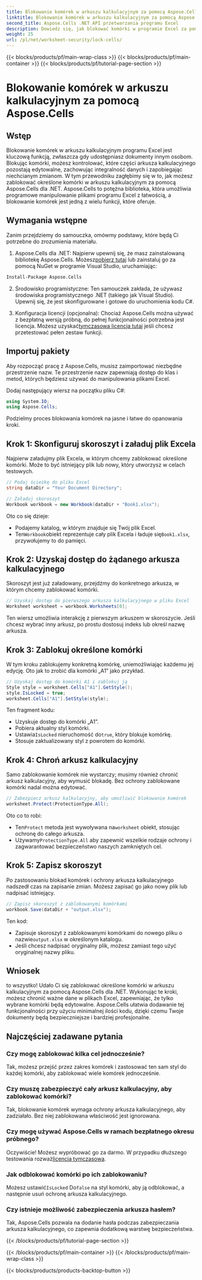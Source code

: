 ```yaml
---
title: Blokowanie komórek w arkuszu kalkulacyjnym za pomocą Aspose.Cells
linktitle: Blokowanie komórek w arkuszu kalkulacyjnym za pomocą Aspose.Cells
second_title: Aspose.Cells .NET API przetwarzania programu Excel
description: Dowiedz się, jak blokować komórki w programie Excel za pomocą Aspose.Cells dla .NET dzięki temu przewodnikowi krok po kroku. Chroń swoje dane dzięki szczegółowym przykładom kodu i łatwym instrukcjom.
weight: 25
url: /pl/net/worksheet-security/lock-cells/
---
```


{{< blocks/products/pf/main-wrap-class >}}
{{< blocks/products/pf/main-container >}}
{{< blocks/products/pf/tutorial-page-section >}}

# Blokowanie komórek w arkuszu kalkulacyjnym za pomocą Aspose.Cells

## Wstęp
Blokowanie komórek w arkuszu kalkulacyjnym programu Excel jest kluczową funkcją, zwłaszcza gdy udostępniasz dokumenty innym osobom. Blokując komórki, możesz kontrolować, które części arkusza kalkulacyjnego pozostają edytowalne, zachowując integralność danych i zapobiegając niechcianym zmianom. W tym przewodniku zagłębimy się w to, jak możesz zablokować określone komórki w arkuszu kalkulacyjnym za pomocą Aspose.Cells dla .NET. Aspose.Cells to potężna biblioteka, która umożliwia programowe manipulowanie plikami programu Excel z łatwością, a blokowanie komórek jest jedną z wielu funkcji, które oferuje.

## Wymagania wstępne

Zanim przejdziemy do samouczka, omówmy podstawy, które będą Ci potrzebne do zrozumienia materiału.

1.  Aspose.Cells dla .NET: Najpierw upewnij się, że masz zainstalowaną bibliotekę Aspose.Cells. Możesz[pobierz tutaj](https://releases.aspose.com/cells/net/) lub zainstaluj go za pomocą NuGet w programie Visual Studio, uruchamiając:

```bash
Install-Package Aspose.Cells
```

2. Środowisko programistyczne: Ten samouczek zakłada, że używasz środowiska programistycznego .NET (takiego jak Visual Studio). Upewnij się, że jest skonfigurowane i gotowe do uruchomienia kodu C#.

3.  Konfiguracja licencji (opcjonalna): Chociaż Aspose.Cells można używać z bezpłatną wersją próbną, do pełnej funkcjonalności potrzebna jest licencja. Możesz uzyskać[tymczasowa licencja tutaj](https://purchase.aspose.com/temporary-license/) jeśli chcesz przetestować pełen zestaw funkcji.


## Importuj pakiety

Aby rozpocząć pracę z Aspose.Cells, musisz zaimportować niezbędne przestrzenie nazw. Te przestrzenie nazw zapewniają dostęp do klas i metod, których będziesz używać do manipulowania plikami Excel.

Dodaj następujący wiersz na początku pliku C#:

```csharp
using System.IO;
using Aspose.Cells;
```

Podzielmy proces blokowania komórek na jasne i łatwe do opanowania kroki.

## Krok 1: Skonfiguruj skoroszyt i załaduj plik Excela

Najpierw załadujmy plik Excela, w którym chcemy zablokować określone komórki. Może to być istniejący plik lub nowy, który utworzysz w celach testowych.

```csharp
// Podaj ścieżkę do pliku Excel
string dataDir = "Your Document Directory";

// Załaduj skoroszyt
Workbook workbook = new Workbook(dataDir + "Book1.xlsx");
```

Oto co się dzieje:
- Podajemy katalog, w którym znajduje się Twój plik Excel.
-  Ten`Workbook`obiekt reprezentuje cały plik Excela i ładuje się`Book1.xlsx`, przywołujemy to do pamięci.

## Krok 2: Uzyskaj dostęp do żądanego arkusza kalkulacyjnego

Skoroszyt jest już załadowany, przejdźmy do konkretnego arkusza, w którym chcemy zablokować komórki.

```csharp
// Uzyskaj dostęp do pierwszego arkusza kalkulacyjnego w pliku Excel
Worksheet worksheet = workbook.Worksheets[0];
```

Ten wiersz umożliwia interakcję z pierwszym arkuszem w skoroszycie. Jeśli chcesz wybrać inny arkusz, po prostu dostosuj indeks lub określ nazwę arkusza.

## Krok 3: Zablokuj określone komórki

W tym kroku zablokujemy konkretną komórkę, uniemożliwiając każdemu jej edycję. Oto jak to zrobić dla komórki „A1” jako przykład.

```csharp
// Uzyskaj dostęp do komórki A1 i zablokuj ją
Style style = worksheet.Cells["A1"].GetStyle();
style.IsLocked = true;
worksheet.Cells["A1"].SetStyle(style);
```

Ten fragment kodu:
- Uzyskuje dostęp do komórki „A1”.
- Pobiera aktualny styl komórki.
-  Ustawia`IsLocked` nieruchomość do`true`, który blokuje komórkę.
- Stosuje zaktualizowany styl z powrotem do komórki.

## Krok 4: Chroń arkusz kalkulacyjny

Samo zablokowanie komórek nie wystarczy; musimy również chronić arkusz kalkulacyjny, aby wymusić blokadę. Bez ochrony zablokowane komórki nadal można edytować.

```csharp
// Zabezpiecz arkusz kalkulacyjny, aby umożliwić blokowanie komórek
worksheet.Protect(ProtectionType.All);
```

Oto co to robi:
-  Ten`Protect` metoda jest wywoływana na`worksheet` obiekt, stosując ochronę do całego arkusza.
-  Używamy`ProtectionType.All` aby zapewnić wszelkie rodzaje ochrony i zagwarantować bezpieczeństwo naszych zamkniętych cel.

## Krok 5: Zapisz skoroszyt

Po zastosowaniu blokad komórek i ochrony arkusza kalkulacyjnego nadszedł czas na zapisanie zmian. Możesz zapisać go jako nowy plik lub nadpisać istniejący.

```csharp
// Zapisz skoroszyt z zablokowanymi komórkami
workbook.Save(dataDir + "output.xlsx");
```

Ten kod:
-  Zapisuje skoroszyt z zablokowanymi komórkami do nowego pliku o nazwie`output.xlsx` w określonym katalogu.
- Jeśli chcesz nadpisać oryginalny plik, możesz zamiast tego użyć oryginalnej nazwy pliku.


## Wniosek

to wszystko! Udało Ci się zablokować określone komórki w arkuszu kalkulacyjnym za pomocą Aspose.Cells dla .NET. Wykonując te kroki, możesz chronić ważne dane w plikach Excel, zapewniając, że tylko wybrane komórki będą edytowalne. Aspose.Cells ułatwia dodawanie tej funkcjonalności przy użyciu minimalnej ilości kodu, dzięki czemu Twoje dokumenty będą bezpieczniejsze i bardziej profesjonalne.


## Najczęściej zadawane pytania

### Czy mogę zablokować kilka cel jednocześnie?
Tak, możesz przejść przez zakres komórek i zastosować ten sam styl do każdej komórki, aby zablokować wiele komórek jednocześnie.

### Czy muszę zabezpieczyć cały arkusz kalkulacyjny, aby zablokować komórki?
Tak, blokowanie komórek wymaga ochrony arkusza kalkulacyjnego, aby zadziałało. Bez niej zablokowana właściwość jest ignorowana.

### Czy mogę używać Aspose.Cells w ramach bezpłatnego okresu próbnego?
 Oczywiście! Możesz wypróbować go za darmo. W przypadku dłuższego testowania rozważ[licencja tymczasowa](https://purchase.aspose.com/temporary-license/).

### Jak odblokować komórki po ich zablokowaniu?
 Możesz ustawić`IsLocked` Do`false` na styl komórki, aby ją odblokować, a następnie usuń ochronę arkusza kalkulacyjnego.

### Czy istnieje możliwość zabezpieczenia arkusza hasłem?
Tak, Aspose.Cells pozwala na dodanie hasła podczas zabezpieczania arkusza kalkulacyjnego, co zapewnia dodatkową warstwę bezpieczeństwa.

{{< /blocks/products/pf/tutorial-page-section >}}

{{< /blocks/products/pf/main-container >}}
{{< /blocks/products/pf/main-wrap-class >}}

{{< blocks/products/products-backtop-button >}}
